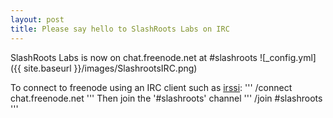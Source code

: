 ```yaml
---
layout: post
title: Please say hello to SlashRoots Labs on IRC
---
```


SlashRoots Labs is now on chat.freenode.net at #slashroots
![_config.yml]({{ site.baseurl }}/images/SlashrootsIRC.png)

To connect to freenode using an IRC client such as [irssi](http://www.irssi.org/):
'''
/connect chat.freenode.net
'''
Then join the '#slashroots' channel
'''
/join #slashroots
'''
